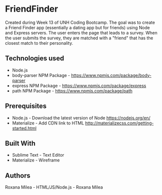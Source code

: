 # FriendFinder



Created during Week 13 of UNH Coding Bootcamp. The goal was to create a Friend Finder app (essentially a dating app but for friends) using Node and Express servers. The user enters the page that leads to a survey. When the user submits the survey, they are matched with a "friend" that has the closest match to their personality.

## Technologies used

 - Node.js
 - body-parser NPM Package - https://www.npmjs.com/package/body-parser
 - express NPM Package - https://www.npmjs.com/package/express
 - path NPM Package - https://www.npmjs.com/package/path


## Prerequisites

- Node.js - Download the latest version of Node https://nodejs.org/en/
- Materialize - Add CDN link to HTML http://materializecss.com/getting-started.html

## Built With

 - Sublime Text - Text Editor
 - Materialize - Wireframe

## Authors

Roxana Milea - HTML/JS/Node.js - Roxana Milea